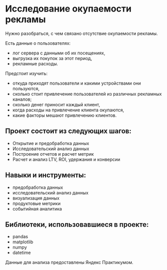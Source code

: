 # Исследование окупаемости рекламы

Нужно разобраться, c чем связано отсутствие окупаемости рекламы.

Есть данные о пользователях:

* лог сервера с данными об их посещениях,
* выгрузка их покупок за этот период,
* рекламные расходы.

Предстоит изучить:

* откуда приходят пользователи и какими устройствами они пользуются,
* сколько стоит привлечение пользователей из различных рекламных каналов;
* сколько денег приносит каждый клиент,
* когда расходы на привлечение клиента окупаются,
* какие факторы мешают привлечению клиентов.

## Проект состоит из следующих шагов:
* Открытие и предобработка данных
* Исследовательский анализ данных
* Построение отчетов и расчет метрик
* Расчет и анализ LTV, ROI, удержания и конверсии

## Навыки и инструменты:
* предобработка данных
* исследовательский анализ данных
* визуализация данных
* продуктовые метрики
* событийная аналитика

## Библиотеки, использовавшиеся в проекте:
* pandas
* matplotlib
* numpy
* datetime

Данные для анализа предоставлены Яндекс Практикумом.